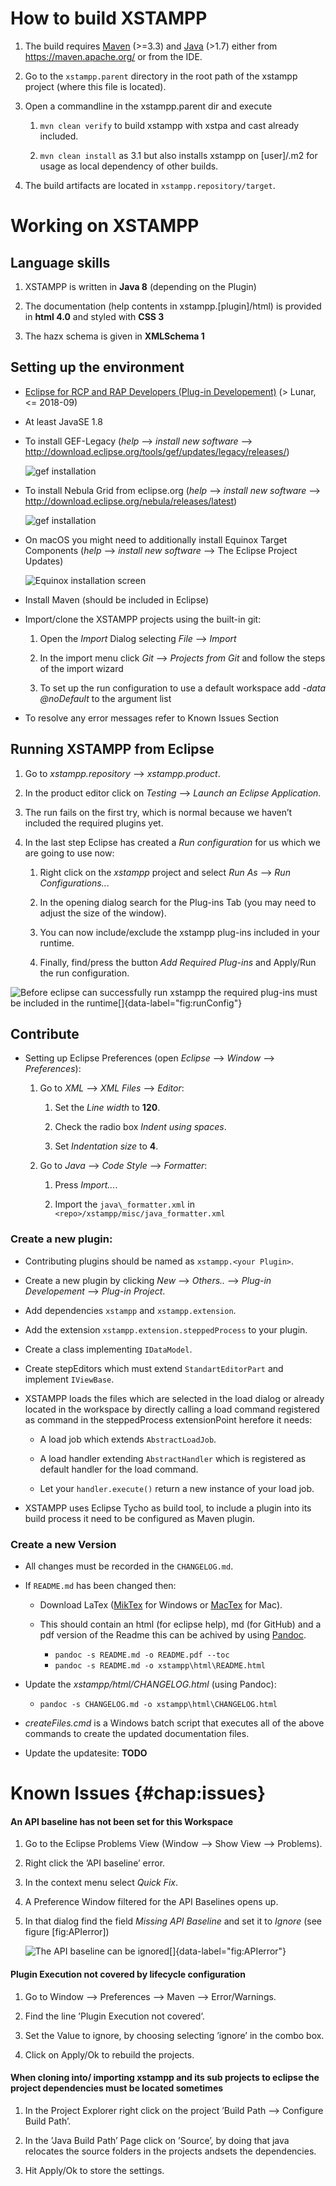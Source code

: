 How to build XSTAMPP
====================

1.  The build requires [Maven](https://maven.apache.org/) (>=3.3) and
    [Java](http://www.oracle.com/technetwork/java/javase/overview/index.html)
    (>1.7) either from https://maven.apache.org/ or from the IDE.

2.  Go to the `xstampp.parent` directory in the root path of the xstampp
    project (where this file is located).

3.  Open a commandline in the xstampp.parent dir and execute

    1.  `mvn clean verify` to build xstampp with xstpa and cast already
        included.

    2.  `mvn clean install` as 3.1 but also installs xstampp on
        [user]/.m2 for usage as local dependency of other builds.

4.  The build artifacts are located in `xstampp.repository/target`.

Working on XSTAMPP
==================

Language skills
---------------

1.  XSTAMPP is written in **Java 8** (depending on the Plugin)

2.  The documentation (help contents in xstampp.\[plugin\]/html) is
    provided in **html 4.0** and styled with **CSS 3**

3.  The hazx schema is given in **XMLSchema 1**

Setting up the environment
--------------------------

-   [Eclipse for RCP and RAP Developers (Plug-in
    Developement)](http://eclipse.org/downloads) (> Lunar, <= 2018-09)

-   At least JavaSE 1.8

-   To install GEF-Legacy (*help* —> *install new
    software* —> http://download.eclipse.org/tools/gef/updates/legacy/releases/)

    ![gef installation](doc/images/eclipseInstallNewSoftwareGefLegacy.png)

-   To install Nebula Grid from eclipse.org (*help* —> *install new
    software* —> http://download.eclipse.org/nebula/releases/latest)

    ![gef installation](doc/images/eclipseInstallNewSoftwareNebula.png)

-   On macOS you might need to additionally install Equinox Target Components
    (*help* —> *install new software* —> The Eclipse Project Updates)

    ![Equinox installation screen](doc/images/eclipseInstallNewSoftwareEquinox.png)

-   Install Maven (should be included in Eclipse)

-   Import/clone the XSTAMPP projects using the built-in git:

    1.  Open the *Import* Dialog selecting *File* —> *Import*

    2.  In the import menu click *Git* —> *Projects from Git*
        and follow the steps of the import wizard

    3.  To set up the run configuration to use a default workspace add *-data @noDefault* to the argument list

-   To resolve any error messages refer to Known Issues Section

Running XSTAMPP from Eclipse
----------------------------

1.  Go to *xstampp.repository* —> *xstampp.product*.

2.  In the product editor click on *Testing* —> *Launch an
    Eclipse Application*.

3.  The run fails on the first try, which is normal because we haven’t
    included the required plugins yet.

4.  In the last step Eclipse has created a *Run configuration* for us
    which we are going to use now:

    1.  Right click on the *xstampp* project and select *Run
        As* —> *Run Configurations..*.

    2.  In the opening dialog search for the Plug-ins Tab (you may need to adjust the size of the
        window).

    3.  You can now include/exclude the xstampp plug-ins included in
        your runtime.

    4.  Finally, find/press the button *Add Required Plug-ins* and
        Apply/Run the run configuration.

![Before eclipse can successfully run xstampp the required plug-ins must
be included in the
runtime[]{data-label="fig:runConfig"}](doc/images/runConfig.png)

Contribute
----------

-   Setting up Eclipse Preferences (open
    *Eclipse* —> *Window* —> *Preferences*):

    1.  Go to *XML* —> *XML Files* —> *Editor*:

        1.  Set the *Line width* to **120**.

        2.  Check the radio box *Indent using spaces*.

        3.  Set *Indentation size* to **4**.

    2.  Go to *Java* —> *Code Style* —> *Formatter*:

        1.  Press *Import...*.

        2.  Import the `java\_formatter.xml` in
            `<repo>/xstampp/misc/java_formatter.xml`

### Create a new plugin:

-   Contributing plugins should be named as `xstampp.<your Plugin>`.

-   Create a new plugin by clicking
    *New* —> *Others..* —> *Plug-in
    Developement* —> *Plug-in Project*.

-   Add dependencies `xstampp` and `xstampp.extension`.

-   Add the extension `xstampp.extension.steppedProcess` to your plugin.

-   Create a class implementing `IDataModel`.

-   Create stepEditors which must extend `StandartEditorPart` and
    implement `IViewBase`.

-   XSTAMPP loads the files which are selected in the load dialog or
    already located in the workspace by directly calling a load command
    registered as command in the steppedProcess extensionPoint herefore
    it needs:

    -   A load job which extends `AbstractLoadJob`.

    -   A load handler extending `AbstractHandler` which is registered as
        default handler for the load command.

    -   Let your `handler.execute()` return a new instance of your load
        job.

-   XSTAMPP uses Eclipse Tycho as build tool, to include a plugin into
    its build process it need to be configured as Maven plugin.

### Create a new Version

-   All changes must be recorded in the `CHANGELOG.md`.

-   If `README.md` has been changed then:

    -   Download LaTex ([MikTex](https://miktex.org/) for Windows or
        [MacTex](http://tug.org/mactex/) for Mac).

    -   This should contain an html (for eclipse help), md (for GitHub)
        and a pdf version of the Readme this can be achived by using
        [Pandoc](https://pandoc.org).

        - `pandoc -s README.md -o README.pdf --toc`
        - `pandoc -s README.md -o xstampp\html\README.html`
        

-   Update the *xstampp/html/CHANGELOG.html* (using Pandoc):

    - `pandoc -s CHANGELOG.md -o xstampp\html\CHANGELOG.html`

-   *createFiles.cmd* is a Windows batch script that executes all of the
    above commands to create the updated documentation files.

- Update the updatesite: **TODO**

Known Issues {#chap:issues}
============

#### An API baseline has not been set for this Workspace

1.  Go to the Eclipse Problems View
    (Window —>  Show View —>  Problems).

2.  Right click the ’API baseline’ error.

3.  In the context menu select *Quick Fix*.

4.  A Preference Window filtered for the API Baselines opens up.

5.  In that dialog find the field *Missing API Baseline* and set it to
    *Ignore* (see figure \[fig:APIerror\])

    ![The API baseline can be
    ignored[]{data-label="fig:APIerror"}](doc/images/ignoreAPIError.png)

#### Plugin Execution not covered by lifecycle configuration

1.  Go to
    Window —> Preferences —> Maven —> Error/Warnings.

2.  Find the line ’Plugin Execution not covered’.

3.  Set the Value to ignore, by choosing selecting ’ignore’ in the combo
    box.

4.  Click on Apply/Ok to rebuild the projects.

#### When cloning into/ importing xstampp and its sub projects to eclipse the project dependencies must be located sometimes

1.  In the Project Explorer right click on the project ’Build
    Path —> Configure Build Path’.

2.  In the ’Java Build Path’ Page click on ’Source’, by doing that java
    relocates the source folders in the projects andsets the
    dependencies.

3.  Hit Apply/Ok to store the settings.
